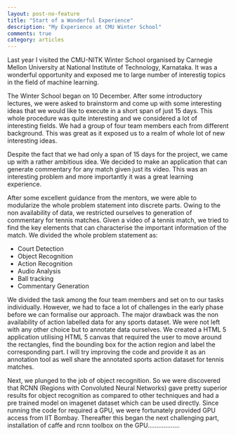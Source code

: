 ```yaml
---
layout: post-no-feature
title: "Start of a Wonderful Experience"
description: "My Experience at CMU Winter School"
comments: true
category: articles
---
```



Last year I visited the CMU-NITK Winter School organised by Carnegie Mellon University at National Institute of Technology, Karnataka. It was a wonderful opportunity and exposed me to large number of interestig topics in the field of machine learning.

The Winter School began on 10 December. After some introductory lectures, we were asked to brainstorm and come up with some interesting ideas that we would like to execute in a short span of just 15 days. This whole procedure was quite interesting and we considered a lot of interesting fields. We had a group of four team members each from different background. This was great as it exposed us to a realm of whole lot of new interesting ideas.

Despite the fact that we had only a span of 15 days for the project, we came up with a rather ambitious idea. We decided to make an application that can generate commentary for any match given just its video. This was an interesting problem and more importantly it was a great learning experience.

After some excellent guidance from the mentors, we were able to modularize the whole problem statement into discrete parts. Owing to the non availability of data, we restricted ourselves to generation of commentary for tennis matches. Given a video of a tennis match, we tried to find the key elements that can characterise the important information of the match. We divided the whole problem statement as:

* Court Detection
* Object Recognition
* Action Recognition
* Audio Analysis
* Ball tracking
* Commentary Generation

We divided the task among the four team members and set on to our tasks individually. However, we had to face a lot of challenges in the early phase before we can formalise our approach. The major drawback  was the non availability of action labelled data for any sports dataset. We were not left with any other choice but to annotate data ourselves. We created a HTML 5 application utilising HTML 5 canvas that required the user to move around the rectangles, find the bounding box for the action region and label the corresponding part. I will try improving the code and provide it as an annotation tool as well share the annotated sports action dataset for tennis matches.

Next, we plunged to the job of object recognition. So we were discovered that  RCNN (Regions with Convoluted Neural Networks) gave pretty superior results for object recognition as compared to other techniques and had a pre trained model on imagenet dataset which can be used directly. Since running the code for required a GPU, we were fortunately provided GPU access from IIT Bombay. Thereafter this began the next challenging part, installation of caffe and rcnn toolbox on the GPU..................
